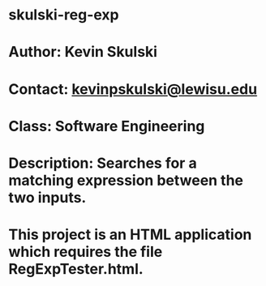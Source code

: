 # skulski-reg-exp
# Author: Kevin Skulski
# Contact: kevinpskulski@lewisu.edu
# Class: Software Engineering
# Description: Searches for a matching expression between the two inputs.
# This project is an HTML application which requires the file RegExpTester.html.
